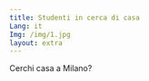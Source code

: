 ```yaml
---
title: Studenti in cerca di casa
Lang: it
Img: /img/1.jpg
layout: extra
---
```

Cerchi casa a Milano?
